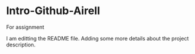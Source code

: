 # Intro-Github-Airell
For assignment

I am editting the README file. Adding some more details about the project description.
